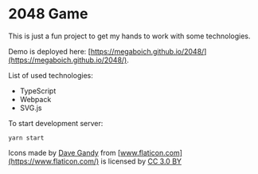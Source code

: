 # 2048 Game

This is just a fun project to get my hands to work with some technologies.

Demo is deployed here: [https://megaboich.github.io/2048/](https://megaboich.github.io/2048/).

List of used technologies:
* TypeScript
* Webpack
* SVG.js

To start development server:
```
yarn start
```

Icons made by [Dave Gandy](https://www.flaticon.com/authors/dave-gandy) from [www.flaticon.com](https://www.flaticon.com/)
is licensed by [CC 3.0 BY](http://creativecommons.org/licenses/by/3.0/)